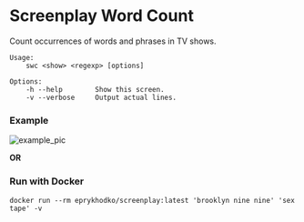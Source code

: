 # Screenplay Word Count
Count occurrences of words and phrases in TV shows.

```
Usage:
    swc <show> <regexp> [options]

Options:
    -h --help        Show this screen.
    -v --verbose     Output actual lines.
```

### Example

![example_pic](https://i.imgur.com/Z4MzeL6.png)



**OR**


### Run with Docker

```
docker run --rm eprykhodko/screenplay:latest 'brooklyn nine nine' 'sex tape' -v
```
